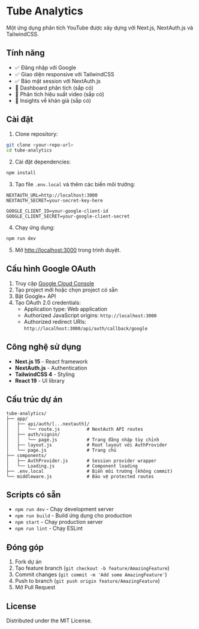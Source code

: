 # Tube Analytics

Một ứng dụng phân tích YouTube được xây dựng với Next.js, NextAuth.js và TailwindCSS.

## Tính năng

- ✅ Đăng nhập với Google
- ✅ Giao diện responsive với TailwindCSS
- ✅ Bảo mật session với NextAuth.js
- 🔄 Dashboard phân tích (sắp có)
- 🔄 Phân tích hiệu suất video (sắp có)
- 🔄 Insights về khán giả (sắp có)

## Cài đặt

1. Clone repository:
```bash
git clone <your-repo-url>
cd tube-analytics
```

2. Cài đặt dependencies:
```bash
npm install
```

3. Tạo file `.env.local` và thêm các biến môi trường:
```env
NEXTAUTH_URL=http://localhost:3000
NEXTAUTH_SECRET=your-secret-key-here

GOOGLE_CLIENT_ID=your-google-client-id
GOOGLE_CLIENT_SECRET=your-google-client-secret
```

4. Chạy ứng dụng:
```bash
npm run dev
```

5. Mở [http://localhost:3000](http://localhost:3000) trong trình duyệt.

## Cấu hình Google OAuth

1. Truy cập [Google Cloud Console](https://console.cloud.google.com/)
2. Tạo project mới hoặc chọn project có sẵn
3. Bật Google+ API
4. Tạo OAuth 2.0 credentials:
   - Application type: Web application
   - Authorized JavaScript origins: `http://localhost:3000`
   - Authorized redirect URIs: `http://localhost:3000/api/auth/callback/google`

## Công nghệ sử dụng

- **Next.js 15** - React framework
- **NextAuth.js** - Authentication
- **TailwindCSS 4** - Styling
- **React 19** - UI library

## Cấu trúc dự án

```
tube-analytics/
├── app/
│   ├── api/auth/[...nextauth]/
│   │   └── route.js          # NextAuth API routes
│   ├── auth/signin/
│   │   └── page.js           # Trang đăng nhập tùy chỉnh
│   ├── layout.js             # Root layout với AuthProvider
│   └── page.js               # Trang chủ
├── components/
│   ├── AuthProvider.js       # Session provider wrapper
│   └── Loading.js            # Component loading
├── .env.local                # Biến môi trường (không commit)
└── middleware.js             # Bảo vệ protected routes
```

## Scripts có sẵn

- `npm run dev` - Chạy development server
- `npm run build` - Build ứng dụng cho production
- `npm start` - Chạy production server
- `npm run lint` - Chạy ESLint

## Đóng góp

1. Fork dự án
2. Tạo feature branch (`git checkout -b feature/AmazingFeature`)
3. Commit changes (`git commit -m 'Add some AmazingFeature'`)
4. Push to branch (`git push origin feature/AmazingFeature`)
5. Mở Pull Request

## License

Distributed under the MIT License.